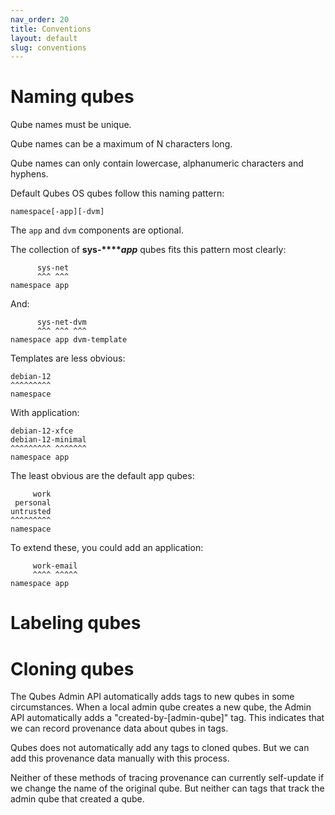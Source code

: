 ```yaml
---
nav_order: 20
title: Conventions
layout: default
slug: conventions
---
```


# Naming qubes

Qube names must be unique.

Qube names can be a maximum of N characters long.

Qube names can only contain lowercase, alphanumeric characters and hyphens.

Default Qubes OS qubes follow this naming pattern:

`namespace[-app][-dvm]`

The `app` and `dvm` components are optional.

The collection of **sys-****_app_** qubes fits this pattern most clearly:

```
      sys-net
      ^^^ ^^^
namespace app
```

And:

``` 
      sys-net-dvm
      ^^^ ^^^ ^^^
namespace app dvm-template
```

Templates are less obvious:

```
debian-12
^^^^^^^^^
namespace
```

With application:
```
debian-12-xfce
debian-12-minimal
^^^^^^^^^ ^^^^^^^
namespace app
```

The least obvious are the default app qubes:

```
     work
 personal
untrusted
^^^^^^^^^
namespace
```

To extend these, you could add an application:

```
     work-email
     ^^^^ ^^^^^
namespace app
```

# Labeling qubes

# Cloning qubes

The Qubes Admin API automatically adds tags to new qubes in some circumstances. When a local admin qube creates a new qube, the Admin API automatically adds a "created-by-[admin-qube]" tag. This indicates that we can record provenance data about qubes in tags.

Qubes does not automatically add any tags to cloned qubes. But we can add this provenance data manually with this process.

Neither of these methods of tracing provenance can currently self-update if we change the name of the original qube. But neither can tags that track the admin qube that created a qube.
